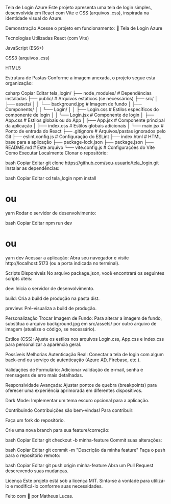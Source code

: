 Tela de Login Azure
Este projeto apresenta uma tela de login simples, desenvolvida em React com Vite e CSS (arquivos .css), inspirada na identidade visual do Azure.

Demonstração
Acesse o projeto em funcionamento: 🔗 Tela de Login Azure

Tecnologias Utilizadas
React (com Vite)

JavaScript (ES6+)

CSS3 (arquivos .css)

HTML5

Estrutura de Pastas
Conforme a imagem anexada, o projeto segue esta organização:

csharp
Copiar
Editar
tela_login/
├── node_modules/            # Dependências instaladas
├── public/                  # Arquivos estáticos (se necessários)
├── src/
│   ├── assets/
│   │   └── background.jpg   # Imagem de fundo
│   ├── Components/
│   │   └── Login/
│   │       ├── Login.css    # Estilos específicos do componente de login
│   │       └── Login.jsx    # Componente de login
│   ├── App.css              # Estilos globais ou do App
│   ├── App.jsx              # Componente principal da aplicação
│   ├── index.css            # Estilos globais adicionais
│   └── main.jsx             # Ponto de entrada do React
├── .gitignore               # Arquivos/pastas ignorados pelo Git
├── eslint.config.js         # Configuração do ESLint
├── index.html               # HTML base para a aplicação
├── package-lock.json
├── package.json
├── README.md                # Este arquivo
└── vite.config.js           # Configurações do Vite
Como Executar Localmente
Clonar o repositório:

bash
Copiar
Editar
git clone https://github.com/seu-usuario/tela_login.git
Instalar as dependências:

bash
Copiar
Editar
cd tela_login
npm install
# ou
yarn
Rodar o servidor de desenvolvimento:

bash
Copiar
Editar
npm run dev
# ou
yarn dev
Acessar a aplicação:
Abra seu navegador e visite http://localhost:5173 (ou a porta indicada no terminal).

Scripts Disponíveis
No arquivo package.json, você encontrará os seguintes scripts úteis:

dev: Inicia o servidor de desenvolvimento.

build: Cria a build de produção na pasta dist.

preview: Pré-visualiza a build de produção.

Personalização
Trocar Imagem de Fundo: Para alterar a imagem de fundo, substitua o arquivo background.jpg em src/assets/ por outro arquivo de imagem (atualize o código, se necessário).

Estilos (CSS): Ajuste os estilos nos arquivos Login.css, App.css e index.css para personalizar a aparência geral.

Possíveis Melhorias
Autenticação Real: Conectar a tela de login com algum back-end ou serviço de autenticação (Azure AD, Firebase, etc.).

Validações de Formulário: Adicionar validação de e-mail, senha e mensagens de erro mais detalhadas.

Responsividade Avançada: Ajustar pontos de quebra (breakpoints) para oferecer uma experiência aprimorada em diferentes dispositivos.

Dark Mode: Implementar um tema escuro opcional para a aplicação.

Contribuindo
Contribuições são bem-vindas! Para contribuir:

Faça um fork do repositório.

Crie uma nova branch para sua feature/correção:

bash
Copiar
Editar
git checkout -b minha-feature
Commit suas alterações:

bash
Copiar
Editar
git commit -m "Descrição da minha feature"
Faça o push para o repositório remoto:

bash
Copiar
Editar
git push origin minha-feature
Abra um Pull Request descrevendo suas mudanças.

Licença
Este projeto está sob a licença MIT. Sinta-se à vontade para utilizá-lo e modificá-lo conforme suas necessidades.

Feito com 💙 por Matheus Lucas.
